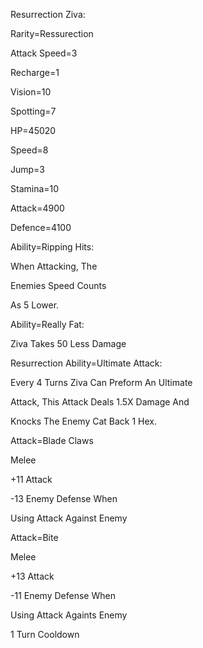 Resurrection Ziva:

Rarity=Ressurection

Attack Speed=3

Recharge=1

Vision=10

Spotting=7

HP=45020

Speed=8

Jump=3

Stamina=10

Attack=4900

Defence=4100

Ability=Ripping Hits:

When Attacking, The

Enemies Speed Counts

As 5 Lower.

Ability=Really Fat:

Ziva Takes 50 Less Damage

Resurrection Ability=Ultimate Attack:

Every 4 Turns Ziva Can Preform An Ultimate

Attack, This Attack Deals 1.5X Damage And

Knocks The Enemy Cat Back 1 Hex.

Attack=Blade Claws

Melee

+11 Attack

-13 Enemy Defense When

Using Attack Against Enemy

Attack=Bite

Melee

+13 Attack

-11 Enemy Defense When

Using Attack Againts Enemy

1 Turn Cooldown
